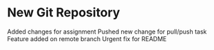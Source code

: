 # New Git Repository

Added changes for assignment
Pushed new change for pull/push task
Feature added on remote branch
Urgent fix for README
